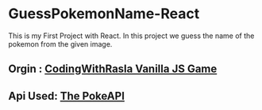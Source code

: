 # GuessPokemonName-React

This is my First Project with React. In this project we guess the name of the pokemon from the given image.

## Orgin : [CodingWithRasla Vanilla JS Game](!https://github.com/rasla-Bla3kg33K/Pokemon-guessing-game-using-Pokemon-api)
## Api Used: [The PokeAPI](https://pokeapi.co/)

